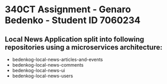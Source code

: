 # 340CT Assignment - Genaro Bedenko - Student ID 7060234

## Local News Application split into following repositories using a microservices architecture:

* bedenkog-local-news-articles-and-events
* bedenkog-local-news-comments
* bedenkog-local-news-ui
* bedenkog-local-news-users